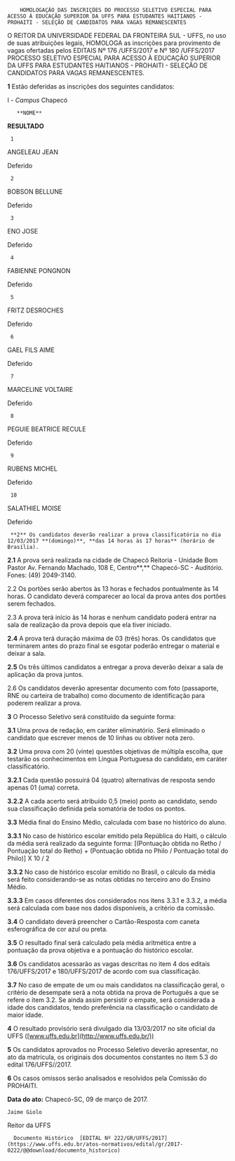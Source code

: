         HOMOLOGAÇÃO DAS INSCRIÇÕES DO PROCESSO SELETIVO ESPECIAL PARA ACESSO À EDUCAÇÃO SUPERIOR DA UFFS PARA ESTUDANTES HAITIANOS - PROHAITI - SELEÇÃO DE CANDIDATOS PARA VAGAS REMANESCENTES  

O REITOR DA UNIVERSIDADE FEDERAL DA FRONTEIRA SUL - UFFS, no uso de suas atribuições legais, HOMOLOGA as inscrições para provimento de vagas ofertadas pelos EDITAIS Nº 176 /UFFS/2017 e Nº 180 /UFFS/2017 PROCESSO SELETIVO ESPECIAL PARA ACESSO À EDUCAÇÃO SUPERIOR DA UFFS PARA ESTUDANTES HAITIANOS - PROHAITI - SELEÇÃO DE CANDIDATOS PARA VAGAS REMANESCENTES.

 **1** Estão deferidas as inscrições dos seguintes candidatos:

 I - *Campus* Chapecó

       **NOME**

   **RESULTADO**

     1

   ANGELEAU JEAN

   Deferido

     2

   BOBSON BELLUNE

   Deferido

     3

   ENO JOSE

   Deferido

     4

   FABIENNE PONGNON

   Deferido

     5

   FRITZ DESROCHES

   Deferido

     6

   GAEL FILS AIME

   Deferido

     7

   MARCELINE VOLTAIRE

   Deferido

     8

   PEGUIE BEATRICE RECULE

   Deferido

     9

   RUBENS MICHEL

   Deferido

     10

   SALATHIEL MOISE

   Deferido

     **2** Os candidatos deverão realizar a prova classificatória no dia 12/03/2017 **(domingo)**, **das 14 horas às 17 horas** (horário de Brasília).

 **2.1** A prova será realizada na cidade de Chapecó Reitoria - Unidade Bom Pastor Av. Fernando Machado, 108 E, Centro**,** Chapecó-SC - Auditório. Fones: (49) 2049-3140.

 2.2 Os portões serão abertos às 13 horas e fechados pontualmente às 14 horas. O candidato deverá comparecer ao local da prova antes dos portões serem fechados.

 2.3 A prova terá início às 14 horas e nenhum candidato poderá entrar na sala de realização da prova depois que ela tiver iniciado.

 **2.4** A prova terá duração máxima de 03 (três) horas. Os candidatos que terminarem antes do prazo final se esgotar poderão entregar o material e deixar a sala.

 **2.5** Os três últimos candidatos a entregar a prova deverão deixar a sala de aplicação da prova juntos.

 2.6 Os candidatos deverão apresentar documento com foto (passaporte, RNE ou carteira de trabalho) como documento de identificação para poderem realizar a prova.

 **3** O Processo Seletivo será constituído da seguinte forma:

 **3.1** Uma prova de redação, em caráter eliminatório. Será eliminado o candidato que escrever menos de 10 linhas ou obtiver nota zero.

 **3.2** Uma prova com 20 (vinte) questões objetivas de múltipla escolha, que testarão os conhecimentos em Língua Portuguesa do candidato, em caráter classificatório.

 **3.2.1** Cada questão possuirá 04 (quatro) alternativas de resposta sendo apenas 01 (uma) correta.

 **3.2.2** A cada acerto será atribuído 0,5 (meio) ponto ao candidato, sendo sua classificação definida pela somatória de todos os pontos.

 **3.3** Média final do Ensino Médio, calculada com base no histórico do aluno.

 **3.3.1** No caso de histórico escolar emitido pela República do Haiti, o cálculo da média será realizado da seguinte forma: [(Pontuação obtida no Retho / Pontuação total do Retho) + (Pontuação obtida no Philo / Pontuação total do Philo)] X 10 / 2

 **3.3.2** No caso de histórico escolar emitido no Brasil, o cálculo da média será feito considerando-se as notas obtidas no terceiro ano do Ensino Médio.

 **3.3.3** Em casos diferentes dos considerados nos itens 3.3.1 e 3.3.2, a média será calculada com base nos dados disponíveis, a critério da comissão.

 **3.4** O candidato deverá preencher o Cartão-Resposta com caneta esferográfica de cor azul ou preta.

 **3.5** O resultado final será calculado pela média aritmética entre a pontuação da prova objetiva e a pontuação do histórico escolar.

 **3.6** Os candidatos acessarão as vagas descritas no item 4 dos editais 176/UFFS/2017 e 180/UFFS/2017 de acordo com sua classificação.

 **3.7** No caso de empate de um ou mais candidatos na classificação geral, o critério de desempate será a nota obtida na prova de Português a que se refere o item 3.2. Se ainda assim persistir o empate, será considerada a idade dos candidatos, tendo preferência na classificação o candidato de maior idade.

 **4** O resultado provisório será divulgado dia 13/03/2017 no site oficial da UFFS ([www.uffs.edu.br](http://www.uffs.edu.br/))

 **5** Os candidatos aprovados no Processo Seletivo deverão apresentar, no ato da matrícula, os originais dos documentos constantes no item 5.3 do edital 176/UFFS//2017.

 **6** Os casos omissos serão analisados e resolvidos pela Comissão do PROHAITI.

  

   **Data do ato:** Chapecó-SC, 09 de março de 2017.   
 

    Jaime Giolo   
 Reitor da UFFS 

      Documento Histórico  [EDITAL Nº 222/GR/UFFS/2017](https://www.uffs.edu.br/atos-normativos/edital/gr/2017-0222/@@download/documento_historico)     
      